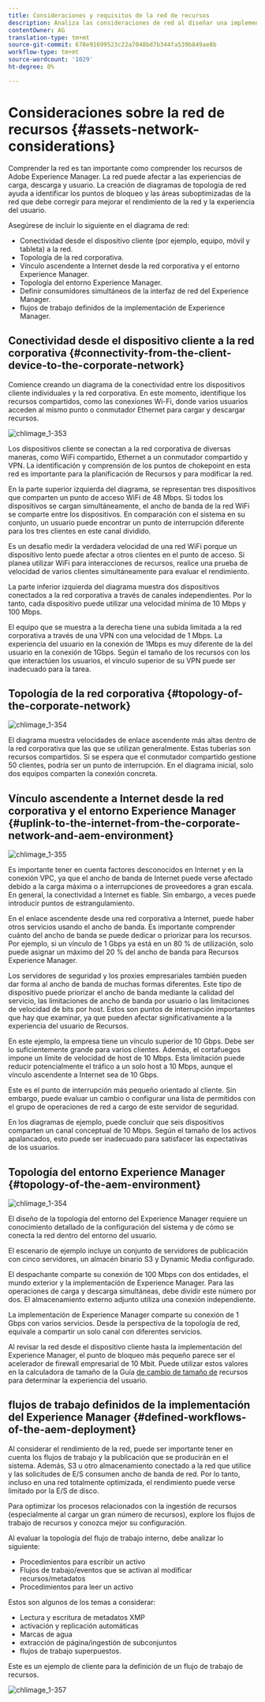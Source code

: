 ```yaml
---
title: Consideraciones y requisitos de la red de recursos
description: Analiza las consideraciones de red al diseñar una implementación de Recursos Adobe Experience Manager.
contentOwner: AG
translation-type: tm+mt
source-git-commit: 678e91699523c22a7048bd7b344fa539b849ae8b
workflow-type: tm+mt
source-wordcount: '1029'
ht-degree: 0%

---
```



# Consideraciones sobre la red de recursos {#assets-network-considerations}

Comprender la red es tan importante como comprender los recursos de Adobe Experience Manager. La red puede afectar a las experiencias de carga, descarga y usuario. La creación de diagramas de topología de red ayuda a identificar los puntos de bloqueo y las áreas suboptimizadas de la red que debe corregir para mejorar el rendimiento de la red y la experiencia del usuario.

Asegúrese de incluir lo siguiente en el diagrama de red:

* Conectividad desde el dispositivo cliente (por ejemplo, equipo, móvil y tableta) a la red.
* Topología de la red corporativa.
* Vínculo ascendente a Internet desde la red corporativa y el entorno Experience Manager.
* Topología del entorno Experience Manager.
* Definir consumidores simultáneos de la interfaz de red del Experience Manager.
* flujos de trabajo definidos de la implementación de Experience Manager.

## Conectividad desde el dispositivo cliente a la red corporativa {#connectivity-from-the-client-device-to-the-corporate-network}

Comience creando un diagrama de la conectividad entre los dispositivos cliente individuales y la red corporativa. En este momento, identifique los recursos compartidos, como las conexiones Wi-Fi, donde varios usuarios acceden al mismo punto o conmutador Ethernet para cargar y descargar recursos.

![chlimage_1-353](assets/chlimage_1-353.png)

Los dispositivos cliente se conectan a la red corporativa de diversas maneras, como WiFi compartido, Ethernet a un conmutador compartido y VPN. La identificación y comprensión de los puntos de chokepoint en esta red es importante para la planificación de Recursos y para modificar la red.

En la parte superior izquierda del diagrama, se representan tres dispositivos que comparten un punto de acceso WiFi de 48 Mbps. Si todos los dispositivos se cargan simultáneamente, el ancho de banda de la red WiFi se comparte entre los dispositivos. En comparación con el sistema en su conjunto, un usuario puede encontrar un punto de interrupción diferente para los tres clientes en este canal dividido.

Es un desafío medir la verdadera velocidad de una red WiFi porque un dispositivo lento puede afectar a otros clientes en el punto de acceso. Si planea utilizar WiFi para interacciones de recursos, realice una prueba de velocidad de varios clientes simultáneamente para evaluar el rendimiento.

La parte inferior izquierda del diagrama muestra dos dispositivos conectados a la red corporativa a través de canales independientes. Por lo tanto, cada dispositivo puede utilizar una velocidad mínima de 10 Mbps y 100 Mbps.

El equipo que se muestra a la derecha tiene una subida limitada a la red corporativa a través de una VPN con una velocidad de 1 Mbps. La experiencia del usuario en la conexión de 1Mbps es muy diferente de la del usuario en la conexión de 1Gbps. Según el tamaño de los recursos con los que interactúen los usuarios, el vínculo superior de su VPN puede ser inadecuado para la tarea.

## Topología de la red corporativa {#topology-of-the-corporate-network}

![chlimage_1-354](assets/chlimage_1-354.png)

El diagrama muestra velocidades de enlace ascendente más altas dentro de la red corporativa que las que se utilizan generalmente. Estas tuberías son recursos compartidos. Si se espera que el conmutador compartido gestione 50 clientes, podría ser un punto de interrupción. En el diagrama inicial, solo dos equipos comparten la conexión concreta.

## Vínculo ascendente a Internet desde la red corporativa y el entorno Experience Manager {#uplink-to-the-internet-from-the-corporate-network-and-aem-environment}

![chlimage_1-355](assets/chlimage_1-355.png)

Es importante tener en cuenta factores desconocidos en Internet y en la conexión VPC, ya que el ancho de banda de Internet puede verse afectado debido a la carga máxima o a interrupciones de proveedores a gran escala. En general, la conectividad a Internet es fiable. Sin embargo, a veces puede introducir puntos de estrangulamiento.

En el enlace ascendente desde una red corporativa a Internet, puede haber otros servicios usando el ancho de banda. Es importante comprender cuánto del ancho de banda se puede dedicar o priorizar para los recursos. Por ejemplo, si un vínculo de 1 Gbps ya está en un 80 % de utilización, solo puede asignar un máximo del 20 % del ancho de banda para Recursos Experience Manager.

Los servidores de seguridad y los proxies empresariales también pueden dar forma al ancho de banda de muchas formas diferentes. Este tipo de dispositivo puede priorizar el ancho de banda mediante la calidad del servicio, las limitaciones de ancho de banda por usuario o las limitaciones de velocidad de bits por host. Estos son puntos de interrupción importantes que hay que examinar, ya que pueden afectar significativamente a la experiencia del usuario de Recursos.

En este ejemplo, la empresa tiene un vínculo superior de 10 Gbps. Debe ser lo suficientemente grande para varios clientes. Además, el cortafuegos impone un límite de velocidad de host de 10 Mbps. Esta limitación puede reducir potencialmente el tráfico a un solo host a 10 Mbps, aunque el vínculo ascendente a Internet sea de 10 Gbps.

Este es el punto de interrupción más pequeño orientado al cliente. Sin embargo, puede evaluar un cambio o configurar una lista de permitidos con el grupo de operaciones de red a cargo de este servidor de seguridad.

En los diagramas de ejemplo, puede concluir que seis dispositivos comparten un canal conceptual de 10 Mbps. Según el tamaño de los activos apalancados, esto puede ser inadecuado para satisfacer las expectativas de los usuarios.

## Topología del entorno Experience Manager {#topology-of-the-aem-environment}

![chlimage_1-354](assets/chlimage_1-356.png)

El diseño de la topología del entorno del Experience Manager requiere un conocimiento detallado de la configuración del sistema y de cómo se conecta la red dentro del entorno del usuario.

El escenario de ejemplo incluye un conjunto de servidores de publicación con cinco servidores, un almacén binario S3 y Dynamic Media configurado.

El despachante comparte su conexión de 100 Mbps con dos entidades, el mundo exterior y la implementación de Experience Manager. Para las operaciones de carga y descarga simultáneas, debe dividir este número por dos. El almacenamiento externo adjunto utiliza una conexión independiente.

La implementación de Experience Manager comparte su conexión de 1 Gbps con varios servicios. Desde la perspectiva de la topología de red, equivale a compartir un solo canal con diferentes servicios.

Al revisar la red desde el dispositivo cliente hasta la implementación del Experience Manager, el punto de bloqueo más pequeño parece ser el acelerador de firewall empresarial de 10 Mbit. Puede utilizar estos valores en la calculadora de tamaño de la Guía [de cambio de tamaño de](assets-sizing-guide.md) recursos para determinar la experiencia del usuario.

## flujos de trabajo definidos de la implementación del Experience Manager {#defined-workflows-of-the-aem-deployment}

Al considerar el rendimiento de la red, puede ser importante tener en cuenta los flujos de trabajo y la publicación que se producirán en el sistema. Además, S3 u otro almacenamiento conectado a la red que utilice y las solicitudes de E/S consumen ancho de banda de red. Por lo tanto, incluso en una red totalmente optimizada, el rendimiento puede verse limitado por la E/S de disco.

Para optimizar los procesos relacionados con la ingestión de recursos (especialmente al cargar un gran número de recursos), explore los flujos de trabajo de recursos y conozca mejor su configuración.

Al evaluar la topología del flujo de trabajo interno, debe analizar lo siguiente:

* Procedimientos para escribir un activo
* Flujos de trabajo/eventos que se activan al modificar recursos/metadatos
* Procedimientos para leer un activo

Estos son algunos de los temas a considerar:

* Lectura y escritura de metadatos XMP
* activación y replicación automáticas
* Marcas de agua
* extracción de página/ingestión de subconjuntos
* flujos de trabajo superpuestos.

Este es un ejemplo de cliente para la definición de un flujo de trabajo de recursos.

![chlimage_1-357](assets/chlimage_1-357.png)
